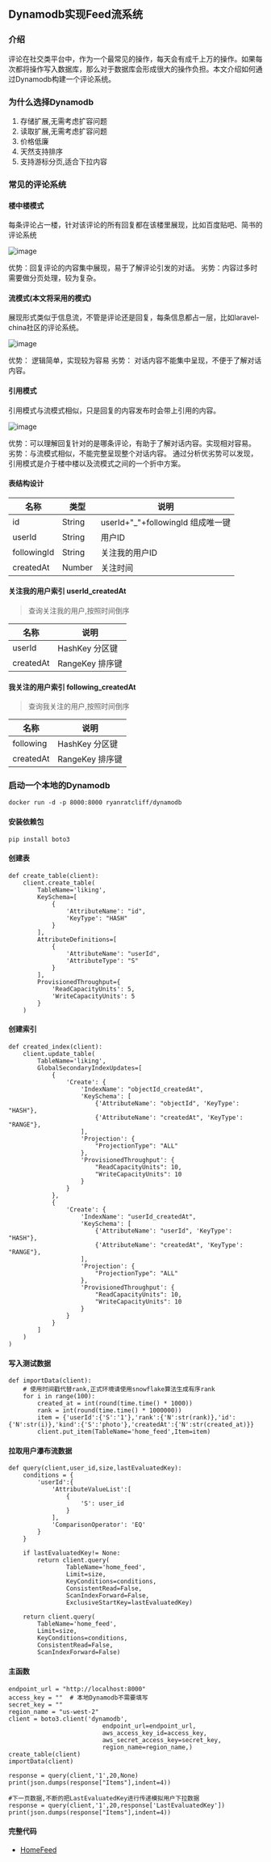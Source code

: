 ## Dynamodb实现Feed流系统

### 介绍

评论在社交类平台中，作为一个最常见的操作，每天会有成千上万的操作。如果每次都将操作写入数据库，那么对于数据库会形成很大的操作负担。本文介绍如何通过Dynamodb构建一个评论系统。


### 为什么选择Dynamodb

1. 存储扩展,无需考虑扩容问题
2. 读取扩展,无需考虑扩容问题
3. 价格低廉
4. 天然支持排序
5. 支持游标分页,适合下拉内容

### 常见的评论系统

#### 楼中楼模式

每条评论占一楼，针对该评论的所有回复都在该楼里展现，比如百度贴吧、简书的评论系统

![image](./images/Dynamodb实现评论系统/1.jpg)

优势：回复评论的内容集中展现，易于了解评论引发的对话。
劣势：内容过多时需要做分页处理，较为复杂。


#### 流模式(本文将采用的模式)

展现形式类似于信息流，不管是评论还是回复，每条信息都占一层，比如laravel-china社区的评论系统。

![image](./images/Dynamodb实现评论系统/2.jpg)

优势： 逻辑简单，实现较为容易
劣势： 对话内容不能集中呈现，不便于了解对话内容。


#### 引用模式

引用模式与流模式相似，只是回复的内容发布时会带上引用的内容。

![image](./images/Dynamodb实现评论系统/3.jpg)

优势：可以理解回复针对的是哪条评论，有助于了解对话内容。实现相对容易。
劣势：与流模式相似，不能完整呈现整个对话内容。
通过分析优劣势可以发现，引用模式是介于楼中楼以及流模式之间的一个折中方案。



#### 表结构设计

|名称|类型|说明|
|---|---|---|
|id|String|userId+"_"+followingId 组成唯一键|
|userId|String|用户ID|
|followingId|String|关注我的用户ID|
|createdAt|Number|关注时间|

#### 关注我的用户索引 userId_createdAt

> 查询关注我的用户,按照时间倒序

|名称|说明|
|---|---|
|userId|HashKey 分区键|
|createdAt|RangeKey 排序键|


#### 我关注的用户索引 following_createdAt

> 查询我关注的用户,按照时间倒序

|名称|说明|
|---|---|
|following|HashKey 分区键|
|createdAt|RangeKey 排序键|


### 启动一个本地的Dynamodb

```
docker run -d -p 8000:8000 ryanratcliff/dynamodb
```

#### 安装依赖包

```
pip install boto3
```

#### 创建表
```
def create_table(client):
    client.create_table(
        TableName='liking',
        KeySchema=[
            { 
                'AttributeName': "id", 
                'KeyType': "HASH"
            }
        ],
        AttributeDefinitions=[
            { 
                'AttributeName': "userId", 
                'AttributeType': "S" 
            }
        ],
        ProvisionedThroughput={       
            'ReadCapacityUnits': 5, 
            'WriteCapacityUnits': 5
        }
    )
```


#### 创建索引
```
def created_index(client):
    client.update_table(
        TableName='liking',
        GlobalSecondaryIndexUpdates=[
            {
                'Create': {
                    'IndexName': "objectId_createdAt",
                    'KeySchema': [
                        {'AttributeName': "objectId", 'KeyType': "HASH"},  
                        {'AttributeName': "createdAt", 'KeyType': "RANGE"},
                    ],
                    'Projection': {
                        "ProjectionType": "ALL"
                    },
                    'ProvisionedThroughput': {
                        "ReadCapacityUnits": 10,
                        "WriteCapacityUnits": 10
                    }
                }
            },
            {
                'Create': {
                    'IndexName': "userId_createdAt",
                    'KeySchema': [
                        {'AttributeName': "userId", 'KeyType': "HASH"},  
                        {'AttributeName': "createdAt", 'KeyType': "RANGE"},
                    ],
                    'Projection': {
                        "ProjectionType": "ALL"
                    },
                    'ProvisionedThroughput': {
                        "ReadCapacityUnits": 10,
                        "WriteCapacityUnits": 10
                    }
                }
            }
        ]
    )
)
```

#### 写入测试数据

```
def importData(client):
    # 使用时间戳代替rank,正式环境请使用snowflake算法生成有序rank
    for i in range(100):
        created_at = int(round(time.time() * 1000))
        rank = int(round(time.time() * 1000000))
        item = {'userId':{'S':'1'},'rank':{'N':str(rank)},'id':{'N':str(i)},'kind':{'S':'photo'},'createdAt':{'N':str(created_at)}}
        client.put_item(TableName='home_feed',Item=item)
```

#### 拉取用户瀑布流数据

```
def query(client,user_id,size,lastEvaluatedKey):
    conditions = {
        'userId':{
            'AttributeValueList':[
                {
                    'S': user_id
                }
            ],
            'ComparisonOperator': 'EQ'
        }
    }

    if lastEvaluatedKey!= None:
        return client.query(
                TableName='home_feed',
                Limit=size,
                KeyConditions=conditions,
                ConsistentRead=False,
                ScanIndexForward=False,
                ExclusiveStartKey=lastEvaluatedKey)

    return client.query(
        TableName='home_feed',
        Limit=size,
        KeyConditions=conditions,
        ConsistentRead=False,
        ScanIndexForward=False)

```

#### 主函数
```
endpoint_url = "http://localhost:8000"
access_key = ""  # 本地Dynamodb不需要填写
secret_key = ""
region_name = "us-west-2"
client = boto3.client('dynamodb',
                          endpoint_url=endpoint_url,
                          aws_access_key_id=access_key,
                          aws_secret_access_key=secret_key,
                          region_name=region_name,)
create_table(client)
importData(client)

response = query(client,'1',20,None)
print(json.dumps(response["Items"],indent=4))

#下一页数据,不断的把LastEvaluatedKey进行传递模拟用户下拉数据
response = query(client,'1',20,response['LastEvaluatedKey'])
print(json.dumps(response["Items"],indent=4))
```

#### 完整代码

* [HomeFeed](./src/home_feed.py)